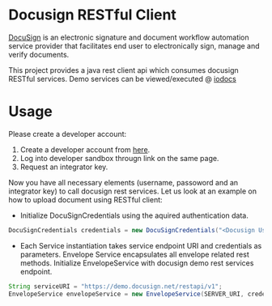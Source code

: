 Docusign RESTful Client
===================

[DocuSign](http://www.docusign.com/) is an electronic signature and document workflow automation service provider that facilitates end user to electronically sign, manage and verify documents.

This project provides a java rest client api which consumes docusign RESTful services. Demo services can be viewed/executed @ [iodocs](http://iodocs.docusign.com/)

Usage
==========

Please create a developer account:

1. Create a developer account from [here](http://www.docusign.com/developer-center#form-devaccount).
2. Log into developer sandbox througn link on the same page. 
3. Request an integrator key. 

Now you have all necessary elements (username, passoword and an integrator key) to call docusign rest services.
Let us look at an example on how to upload document using RESTful client:

- Initialize DocuSignCredentials using the aquired authentication data.

```java
DocuSignCredentials credentials = new DocuSignCredentials("<Docusign Username>", "<Password>", "<Integrator Key>");
```
- Each Service instantiation takes service endpoint URI and credentials as parameters. Envelope Service encapsulates all envelope related rest methods. Initialize EnvelopeService with docusign demo rest services endpoint.

```java
String serviceURI = "https://demo.docusign.net/restapi/v1";
EnvelopeService envelopeService = new EnvelopeService(SERVER_URI, credentials);
```